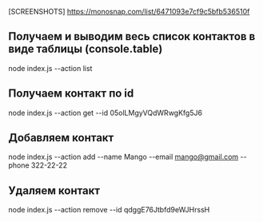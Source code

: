 [SCREENSHOTS] https://monosnap.com/list/6471093e7cf9c5bfb536510f

## Получаем и выводим весь список контактов в виде таблицы (console.table)

node index.js --action list

## Получаем контакт по id

node index.js --action get --id 05olLMgyVQdWRwgKfg5J6

## Добавляем контакт

node index.js --action add --name Mango --email mango@gmail.com --phone 322-22-22

## Удаляем контакт

node index.js --action remove --id qdggE76Jtbfd9eWJHrssH
